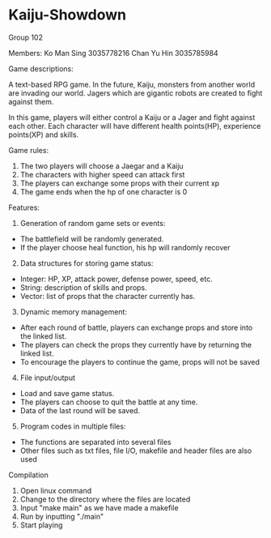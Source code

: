 # Kaiju-Showdown

Group 102

Members: Ko Man Sing 3035778216
         Chan Yu Hin 3035785984

Game descriptions:

A text-based RPG game. In the future, Kaiju, monsters from another world are invading our world. Jagers which are gigantic robots are created to fight against them.

In this game, players will either control a Kaiju or a Jager and fight against each other. Each character will have different health points(HP), experience points(XP) and skills.

Game rules:

1. The two players will choose a Jaegar and a Kaiju
2. The characters with higher speed can attack first
3. The players can exchange some props with their current xp
4. The game ends when the hp of one character is 0

Features:

1. Generation of random game sets or events:
- The battlefield will be randomly generated.
- If the player choose heal function, his hp will randomly recover

2. Data structures for storing game status:
- Integer: HP, XP, attack power, defense power, speed, etc.
- String: description of skills and props.
- Vector: list of props that the character currently has.

3. Dynamic memory management:
- After each round of battle, players can exchange props and store into the linked list.
- The players can check the props they currently have by returning the linked list.
- To encourage the players to continue the game, props will not be saved

4. File input/output 
- Load and save game status.
- The players can choose to quit the battle at any time.
- Data of the last round will be saved. 

5. Program codes in multiple files:
- The functions are separated into several files
- Other files such as txt files, file I/O, makefile and header files are also used

Compilation
1. Open linux command
2. Change to the directory where the files are located
3. Input "make main" as we have made a makefile
4. Run by inputting "./main"
5. Start playing 
